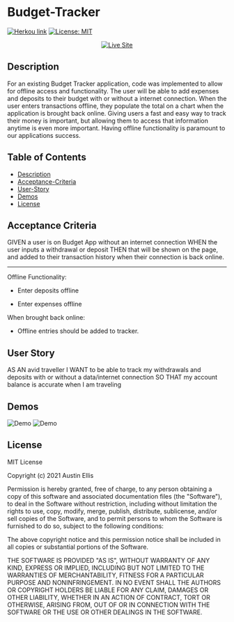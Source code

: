 # Budget-Tracker

[![Herkou link](https://img.shields.io/badge/Heroku%20link-%40Adellis95-orange)](https://safe-inlet-13970.herokuapp.com/)
[![License: MIT](https://img.shields.io/badge/License-MIT-yellow.svg)](https://opensource.org/licenses/MIT)

<p align="center">
    <a href="https://safe-inlet-13970.herokuapp.com/"><img src="https://img.shields.io/badge/-👉 See Live Site-success?style=for-the-badge"  alt="Live Site" /></a>
</p>

## Description

For an existing Budget Tracker application, code was implemented to allow for offline access and functionality. The user will be able to add expenses and deposits to their budget with or without a internet connection. When the user enters transactions offline, they populate the total on a chart when the application is brought back online. Giving users a fast and easy way to track their money is important, but allowing them to access that information anytime is even more important. Having offline functionality is paramount to our applications success.

## Table of Contents

- [Description](#description)
- [Acceptance-Criteria](#acceptance-criteria)
- [User-Story](#user-story)
- [Demos](#demos)
- [License](#license)

## Acceptance Criteria

GIVEN a user is on Budget App without an internet connection
WHEN the user inputs a withdrawal or deposit
THEN that will be shown on the page, and added to their transaction history when their connection is back online.

---

Offline Functionality:

- Enter deposits offline

- Enter expenses offline

When brought back online:

- Offline entries should be added to tracker.

## User Story

AS AN avid traveller
I WANT to be able to track my withdrawals and deposits with or without a data/internet connection
SO THAT my account balance is accurate when I am traveling

## Demos

![Demo](Demo1.gif)
![Demo](Demo2.gif)

## License

MIT License

Copyright (c) 2021 Austin Ellis

Permission is hereby granted, free of charge, to any person obtaining a copy
of this software and associated documentation files (the "Software"), to deal
in the Software without restriction, including without limitation the rights
to use, copy, modify, merge, publish, distribute, sublicense, and/or sell
copies of the Software, and to permit persons to whom the Software is
furnished to do so, subject to the following conditions:

The above copyright notice and this permission notice shall be included in all
copies or substantial portions of the Software.

THE SOFTWARE IS PROVIDED "AS IS", WITHOUT WARRANTY OF ANY KIND, EXPRESS OR
IMPLIED, INCLUDING BUT NOT LIMITED TO THE WARRANTIES OF MERCHANTABILITY,
FITNESS FOR A PARTICULAR PURPOSE AND NONINFRINGEMENT. IN NO EVENT SHALL THE
AUTHORS OR COPYRIGHT HOLDERS BE LIABLE FOR ANY CLAIM, DAMAGES OR OTHER
LIABILITY, WHETHER IN AN ACTION OF CONTRACT, TORT OR OTHERWISE, ARISING FROM,
OUT OF OR IN CONNECTION WITH THE SOFTWARE OR THE USE OR OTHER DEALINGS IN THE
SOFTWARE.
